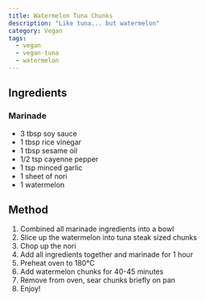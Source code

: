```yaml
---
title: Watermelon Tuna Chunks
description: "Like tuna... but watermelon"
category: Vegan
tags:
  - vegan
  - vegan-tuna
  - watermelon
---
```


## Ingredients

### Marinade

- 3 tbsp soy sauce
- 1 tbsp rice vinegar
- 1 tbsp sesame oil
- 1/2 tsp cayenne pepper
- 1 tsp minced garlic
- 1 sheet of nori
- 1 watermelon

## Method

1. Combined all marinade ingredients into a bowl
2. Slice up the watermelon into tuna steak sized chunks
3. Chop up the nori
4. Add all ingredients together and marinade for 1 hour
5. Preheat oven to 180°C
6. Add watermelon chunks for 40-45 minutes
7. Remove from oven, sear chunks briefly on pan
8. Enjoy!
